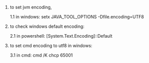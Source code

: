 1. to set jvm encoding, 

	1.1 in windows: setx JAVA_TOOL_OPTIONS -Dfile.encoding=UTF8
	
	
2. to check windows default encoding:

	2.1 in powershell: [System.Text.Encoding]::Default
	
	
3. to set cmd encoding to utf8 in windows: 

	3.1 in cmd:  cmd /K chcp 65001

